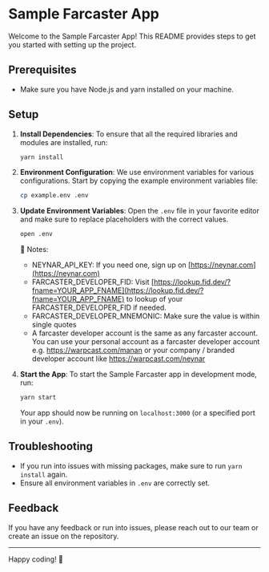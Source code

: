 # Sample Farcaster App

Welcome to the Sample Farcaster App! This README provides steps to get you started with setting up the project.

## Prerequisites

- Make sure you have Node.js and yarn installed on your machine.

## Setup

1. **Install Dependencies**: 
    To ensure that all the required libraries and modules are installed, run:
    ```bash
    yarn install
    ```

2. **Environment Configuration**:
    We use environment variables for various configurations. Start by copying the example environment variables file:
    ```bash
    cp example.env .env
    ```

3. **Update Environment Variables**: 
    Open the `.env` file in your favorite editor and make sure to replace placeholders with the correct values.
    ```bash
    open .env
    ```
    🔔 Notes: 

    - NEYNAR_API_KEY: If you need one, sign up on [https://neynar.com](https://neynar.com)
    - FARCASTER_DEVELOPER_FID: Visit [https://lookup.fid.dev/?fname=YOUR_APP_FNAME](https://lookup.fid.dev/?fname=YOUR_APP_FNAME) to lookup of your FARCASTER_DEVELOPER_FID if needed.
    - FARCASTER_DEVELOPER_MNEMONIC: Make sure the value is within single quotes
    - A farcaster developer account is the same as any farcaster account. You can use your personal account as a farcaster developer account e.g. https://warpcast.com/manan or your company / branded developer account like https://warpcast.com/neynar

4. **Start the App**:
    To start the Sample Farcaster app in development mode, run:
    ```bash
    yarn start
    ```

    Your app should now be running on `localhost:3000` (or a specified port in your `.env`).

## Troubleshooting

- If you run into issues with missing packages, make sure to run `yarn install` again.
- Ensure all environment variables in `.env` are correctly set.

## Feedback

If you have any feedback or run into issues, please reach out to our team or create an issue on the repository.

---

Happy coding! 🚀
